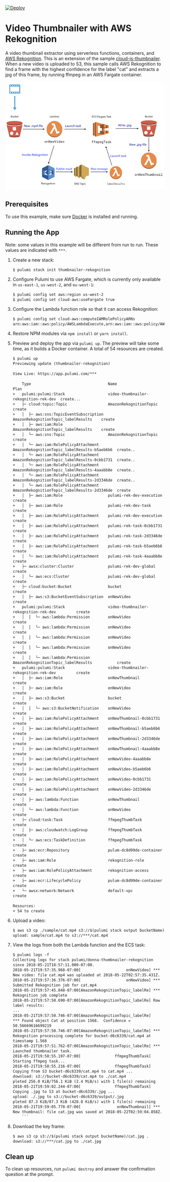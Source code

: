 [![Deploy](https://get.pulumi.com/new/button.svg)](https://app.pulumi.com/new?template=https://github.com/pulumi/examples/blob/master/cloud-js-thumbnailer-machine-learning/README.md)

# Video Thumbnailer with AWS Rekognition

A video thumbnail extractor using serverless functions, containers, and [AWS Rekognition](https://aws.amazon.com/rekognition/). This is an extension of the sample [cloud-js-thumbnailer](../cloud-js-thumbnailer). When a new video is uploaded to S3, this sample calls AWS Rekognition to find a frame with the highest confidence for the label "cat" and extracts a jpg of this frame, by running ffmpeg in an AWS Fargate container.

![When a new video is uploaded, extract a thumbnail using AWS Rekognition](thumbnailer-rekognition-diagram.png)

## Prerequisites

To use this example, make sure [Docker](https://docs.docker.com/engine/installation/) is installed and running.

## Running the App

Note: some values in this example will be different from run to run.  These values are indicated
with `***`.

1.  Create a new stack:

    ```
    $ pulumi stack init thumbnailer-rekognition
    ```

1.  Configure Pulumi to use AWS Fargate, which is currently only available in `us-east-1`, `us-west-2`, and `eu-west-1`:

    ```
    $ pulumi config set aws:region us-west-2
    $ pulumi config set cloud-aws:useFargate true
    ```

1.  Configure the Lambda function role so that it can access Rekognition:

    ```
    $ pulumi config set cloud-aws:computeIAMRolePolicyARNs arn:aws:iam::aws:policy/AWSLambdaExecute,arn:aws:iam::aws:policy/AWSLambda_FullAccess,arn:aws:iam::aws:policy/AmazonECS_FullAccess,arn:aws:iam::aws:policy/AmazonRekognitionFullAccess,arn:aws:iam::aws:policy/IAMFullAccess
    ```

1.  Restore NPM modules via `npm install` or `yarn install`.

1.  Preview and deploy the app via `pulumi up`. The preview will take some time, as it builds a Docker container. A total of 54 resources are created.

    ```
    $ pulumi up
    Previewing update (thumbnailer-rekognition)

    View Live: https://app.pulumi.com/***

        Type                                  Name                                   Plan       
    +   pulumi:pulumi:Stack                   video-thumbnailer-rekognition-rek-dev  create...  
    +   ├─ cloud:topic:Topic                  AmazonRekognitionTopic                 create     
    +   │  ├─ aws:sns:TopicEventSubscription  AmazonRekognitionTopic_labelResults    create     
    +   │  ├─ aws:iam:Role                    AmazonRekognitionTopic_labelResults    create     
    +   │  └─ aws:sns:Topic                   AmazonRekognitionTopic                 create     
    +   │  └─ aws:iam:RolePolicyAttachment    AmazonRekognitionTopic_labelResults-b5aeb6b6  create..   
    +   │  └─ aws:iam:RolePolicyAttachment    AmazonRekognitionTopic_labelResults-0cbb1731  create..   
    +   │  └─ aws:iam:RolePolicyAttachment    AmazonRekognitionTopic_labelResults-4aaabb8e  create..   
    +   │  └─ aws:iam:RolePolicyAttachment    AmazonRekognitionTopic_labelResults-2d3346de  create..   
    +   │  └─ aws:iam:RolePolicyAttachment    AmazonRekognitionTopic_labelResults-2d3346de  create     
    +   │  ├─ aws:iam:Role                    pulumi-rek-dev-execution                      create     
    +   │  ├─ aws:iam:Role                    pulumi-rek-dev-task                           create     
    +   │  ├─ aws:iam:RolePolicyAttachment    pulumi-rek-dev-execution                      create     
    +   │  ├─ aws:iam:RolePolicyAttachment    pulumi-rek-task-0cbb1731                      create     
    +   │  ├─ aws:iam:RolePolicyAttachment    pulumi-rek-task-2d3346de                      create     
    +   │  ├─ aws:iam:RolePolicyAttachment    pulumi-rek-task-b5aeb6b6                      create     
    +   │  └─ aws:iam:RolePolicyAttachment    pulumi-rek-task-4aaabb8e                      create     
    +   ├─ awsx:cluster:Cluster               pulumi-rek-dev-global                         create     
    +   │  └─ aws:ecs:Cluster                 pulumi-rek-dev-global                         create     
    +   ├─ cloud:bucket:Bucket                bucket                                        create     
    +   │  ├─ aws:s3:BucketEventSubscription  onNewVideo                                    create     
    +   pulumi:pulumi:Stack                   video-thumbnailer-rekognition-rek-dev         create     
    +   │  │  └─ aws:lambda:Permission        onNewVideo                                    create     
    +   │  │  └─ aws:lambda:Permission        onNewVideo                                    create     
    +   │  │  └─ aws:lambda:Permission        onNewVideo                                    create     
    +   │  │  └─ aws:lambda:Permission        onNewVideo                                    create     
    +   │  │  └─ aws:lambda:Permission        AmazonRekognitionTopic_labelResults           create     
    +   pulumi:pulumi:Stack                   video-thumbnailer-rekognition-rek-dev         create     
    +   │  ├─ aws:iam:Role                    onNewThumbnail                                create     
    +   │  ├─ aws:iam:Role                    onNewVideo                                    create     
    +   │  ├─ aws:s3:Bucket                   bucket                                        create     
    +   │  │  └─ aws:s3:BucketNotification    onNewVideo                                    create     
    +   │  ├─ aws:iam:RolePolicyAttachment    onNewThumbnail-0cbb1731                       create     
    +   │  ├─ aws:iam:RolePolicyAttachment    onNewThumbnail-b5aeb6b6                       create     
    +   │  ├─ aws:iam:RolePolicyAttachment    onNewThumbnail-2d3346de                       create     
    +   │  ├─ aws:iam:RolePolicyAttachment    onNewThumbnail-4aaabb8e                       create     
    +   │  ├─ aws:iam:RolePolicyAttachment    onNewVideo-4aaabb8e                           create     
    +   │  ├─ aws:iam:RolePolicyAttachment    onNewVideo-b5aeb6b6                           create     
    +   │  ├─ aws:iam:RolePolicyAttachment    onNewVideo-0cbb1731                           create     
    +   │  ├─ aws:iam:RolePolicyAttachment    onNewVideo-2d3346de                           create     
    +   │  ├─ aws:lambda:Function             onNewThumbnail                                create     
    +   │  └─ aws:lambda:Function             onNewVideo                                    create     
    +   ├─ cloud:task:Task                    ffmpegThumbTask                               create     
    +   │  ├─ aws:cloudwatch:LogGroup         ffmpegThumbTask                               create     
    +   │  └─ aws:ecs:TaskDefinition          ffmpegThumbTask                               create     
    +   ├─ aws:ecr:Repository                 pulum-dc8d99de-container                      create     
    +   ├─ aws:iam:Role                       rekognition-role                              create     
    +   ├─ aws:iam:RolePolicyAttachment       rekognition-access                            create     
    +   ├─ aws:ecr:LifecyclePolicy            pulum-dc8d99de-container                      create     
    +   └─ awsx:network:Network               default-vpc                                   create     
    
    Resources:
    + 54 to create
    ```

1.  Upload a video:

    ```
    $ aws s3 cp ./sample/cat.mp4 s3://$(pulumi stack output bucketName)
    upload: sample/cat.mp4 to s3://***/cat.mp4
    ```

1.  View the logs from both the Lambda function and the ECS task:

    ```
    $ pulumi logs -f
    Collecting logs for stack pulumi/donna-thumbnailer-rekognition since 2018-05-21T18:57:11.000-07:00.
    2018-05-21T19:57:35.968-07:00[                    onNewVideo] *** New video: file cat.mp4 was uploaded at 2018-05-22T02:57:35.431Z.
    2018-05-21T19:57:36.376-07:00[                    onNewVideo] *** Submitted Rekognition job for cat.mp4
    2018-05-21T19:57:45.848-07:00[AmazonRekognitionTopic_labelRe] *** Rekognition job complete
    2018-05-21T19:57:50.690-07:00[AmazonRekognitionTopic_labelRe] Raw label results:
    ...
    2018-05-21T19:57:50.746-07:00[AmazonRekognitionTopic_labelRe]     *** Found object Cat at position 1568.  Confidence = 50.56669616699219
    2018-05-21T19:57:50.746-07:00[AmazonRekognitionTopic_labelRe] *** Rekognition processing complete for bucket-d6c6339/cat.mp4 at timestamp 1.568
    2018-05-21T19:57:51.762-07:00[AmazonRekognitionTopic_labelRe] *** Launched thumbnailer task.
    2018-05-21T19:58:55.197-07:00[               ffmpegThumbTask] Starting ffmpeg task...
    2018-05-21T19:58:55.216-07:00[               ffmpegThumbTask] Copying from S3 bucket-d6c6339/cat.mp4 to cat.mp4 ...
    download: s3://bucket-d6c6339/cat.mp4 to ./cat.mp4                pleted 256.0 KiB/756.1 KiB (2.4 MiB/s) with 1 file(s) remaining
    2018-05-21T19:59:02.244-07:00[               ffmpegThumbTask] Copying .jpg to S3 at bucket-d6c6339/.jpg ...
    upload: ./.jpg to s3://bucket-d6c6339/output/.jpg                 pleted 87.3 KiB/87.3 KiB (428.8 KiB/s) with 1 file(s) remaining
    2018-05-21T19:59:05.778-07:00[                onNewThumbnail] *** New thumbnail: file cat.jpg was saved at 2018-05-22T02:59:04.858Z.
        ```

1.  Download the key frame:

    ```
    $ aws s3 cp s3://$(pulumi stack output bucketName)/cat.jpg .
    download: s3://***/cat.jpg to ./cat.jpg
    ```

## Clean up

To clean up resources, run `pulumi destroy` and answer the confirmation question at the prompt.
